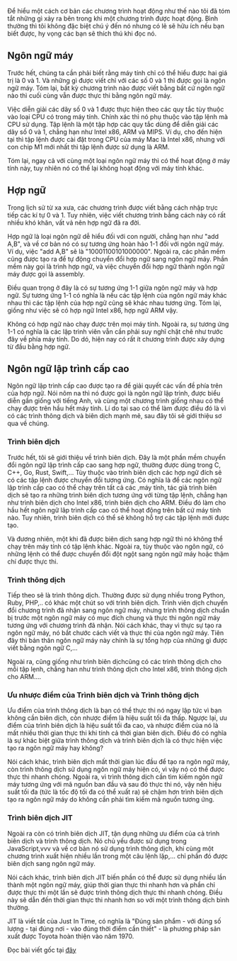 Để hiểu một cách cơ bản các chương trình hoạt động như thế nào tôi đã tóm tắt những gì xảy ra bên trong khi một chương trình được hoạt động. Bình thường thì tôi không đặc biệt chú ý đến nó nhưng có lẽ sẽ hữu ích nếu bạn biết được, hy vọng các bạn sẽ thích thú khi đọc nó.

## Ngôn ngữ máy

Trước hết, chúng ta cần phải biết rằng máy tính chỉ có thể hiểu được hai giá trị là 0 và 1. Và những gì được viết chỉ với các số 0 và 1 thì được gọi là ngôn ngữ máy. Tóm lại, bất kỳ chương trình nào được viết bằng bất cứ ngôn ngữ nào thì cuối cùng vẫn được thực thi bằng ngôn ngữ máy.

Việc diễn giải các dãy số 0 và 1 được thực hiện theo các quy tắc tùy thuộc vào loại CPU có trong máy tính. Chính xác thì nó phụ thuộc vào tập lệnh mà CPU sử dụng. Tập lệnh là một tập hợp các quy tắc dùng để diễn giải các dãy số 0 và 1, chẳng hạn như Intel x86, ARM và MIPS. Ví dụ, cho đến hiện tại thì tập lệnh được cài đặt trong CPU của máy Mac là Intel x86, nhưng với con chip M1 mới nhất thì tập lệnh được sử dụng là ARM.

Tóm lại, ngay cả với cùng một loại ngôn ngữ máy thì có thể hoạt động ở máy tính này, tuy nhiên nó có thể lại không hoạt động với máy tính khác.

## Hợp ngữ

Trong lịch sử từ xa xưa, các chương trình được viết bằng cách nhập trực tiếp các kí tự 0 và 1. Tuy nhiên, việc viết chương trình bằng cách này có rất nhiều khó khăn, vất vả nên hợp ngữ đã ra đời.

Hợp ngữ là loại ngôn ngữ dễ hiểu đối với con người, chẳng hạn như "add A,B", và về cơ bản nó có sự tương ứng hoàn hảo 1-1 đối với ngôn ngữ máy. Ví dụ, việc "add A,B" sẽ là "10001100101000000". Ngoài ra, các phần mềm cũng được tạo ra để tự động chuyển đổi hợp ngữ sang ngôn ngữ máy. Phần mềm này gọi là trình  hợp ngữ, và việc chuyển đổi hợp ngữ thành ngôn ngữ máy được gọi là assembly.

Điều quan trọng ở đây là có sự tương ứng 1-1 giữa ngôn ngữ máy và hợp ngữ. Sự tương ứng 1-1 có nghĩa là nếu các  tập lệnh của ngôn ngữ máy khác nhau thì các tập lệnh của hợp ngữ cũng sẽ khác nhau tương ứng. Tóm lại, giống như việc sẽ có hợp ngữ Intel x86, hợp ngữ ARM vậy.

Không có hợp ngữ nào chạy được trên mọi máy tính. Ngoài ra, sự tương ứng 1-1 có nghĩa là các lập trình viên vẫn cần phải suy nghĩ chặt chẽ như trước đây về phía máy tính. Do dó, hiện nay có rất ít chương trình được xây dựng từ đầu bằng hợp ngữ. 

## Ngôn ngữ lập trình cấp cao

Ngôn ngữ lập trình cấp cao được tạo ra để giải quyết các vấn đề phía trên của hợp ngữ. Nói nôm na thì nó được gọi là ngôn ngữ lập trình, được biểu diễn gần giống với tiếng Anh, và cùng một chương trình giống nhau có thể chạy được trên hầu hết máy tính. Lí do tại sao có thể làm được điều đó là vì có các trình thông dịch  và biên dịch mạnh mẽ, sau đây tôi sẽ giới thiệu sơ qua về chúng.

### Trình biên dịch

Trước hết, tôi sẽ giới thiệu về trình biên dịch. Đây là một phần mềm chuyển đổi ngôn ngữ lập trình cấp cao sang hợp ngữ, thường được dùng trong C, C++, Go, Rust, Swift,... Tùy thuộc vào trình biên dịch các hợp ngữ đích sẽ có các tập lệnh được chuyển đổi tương ứng. Có nghĩa là để các ngôn ngữ lập trình cấp cao có thể chạy trên tất cả các ,máy tính, tác giả trình biên dịch sẽ tạo ra những trình biên dịch tương ứng với từng tập lệnh, chẳng hạn như trình biên dịch cho Intel x86, trình biên dịch cho ARM. Điều đó làm cho hầu hết ngôn ngữ lâp trình cấp cao có thể hoạt động trên bất cứ máy tính nào. Tuy nhiên, trình biên dịch có thể sẽ không hỗ trợ các tập lệnh mới được tạo.

Và đương nhiên, một khi đã được biên dịch sang hợp ngữ thì nó không thể chạy trên máy tính có tập lệnh khác. Ngoài ra, tùy thuộc vào ngôn ngữ, có những lệnh có thể được chuyển đổi đột ngột sang ngôn ngữ máy hoặc thậm chí được thực thi.

### Trình thông dịch

Tiếp theo sẽ là trình thông dịch. Thường được sử dụng nhiều trong Python, Ruby, PHP,.. có khác một chút so với trình biên dịch. Trình viên dịch chuyển đổi chương trình đã nhận sang ngôn ngữ máy, nhưng trình thông dịch chuẩn bị trước một ngôn ngữ máy có mục đích chung và thực thi ngôn ngữ máy tương ứng với chương trình đã nhận. Nói cách khác, thay vì thực sự tạo ra ngôn ngữ máy, nó bắt chước cách viết và thực thi của ngôn ngữ máy. Tiên đây thì bản thân ngôn ngữ máy này chính là sự tổng hợp của những gì được viết bằng ngôn ngữ C,...

Ngoài ra, cũng giống như trình biên dịchcũng có các trình thông dịch cho mỗi tập lẹnh, chẳng han như trình thông dịch cho Intel x86, trình thông dịch cho ARM....

### Ưu nhược điểm của Trình biên dịch và Trình thông dịch

Ưu điểm của trình thông dịch là bạn có thể thực thi nó ngay lập tức vì bạn không cần biên dịch, còn nhược điểm là hiệu suất tối đa thấp. Ngược lại, ưu điểm của trình biên dịch là hiệu suất tối đa cao, và nhược điểm của nó là mất nhiều thời gian thực thi khi tính cả thời gian biên dịch. Điều đó có nghĩa là sự khác biệt giữa trình thông dịch và trình biên dịch là có thực hiện việc tạo ra ngôn ngữ máy hay không?

Nói cách khác, trình biên dịch mất thời gian lúc đầu để tạo ra ngôn ngữ máy, còn trình thông dịch sử dụng ngôn ngữ máy hiện có, vì vậy nó có thể được thực thi nhanh chóng. Ngoài ra, vì trình thông dịch cần tìm kiếm ngôn ngữ máy tương ứng với mã nguồn ban đầu và sau đó thực thi nó, vậy nên hiệu suất tối đa (tức là tốc độ tối đa có thể xuất ra) sẽ chậm hơn trình biên dịch tạo ra ngôn ngữ máy do không cần phải tìm kiếm mã nguồn tương ứng.

### Trình biên dịch JIT

Ngoài ra còn có trình biên dịch JIT, tận dụng những ưu điểm của cả trình biên dịch và trình thông dịch. Nó chủ yếu được sử dụng trong JavaScript,vvv và về cơ bản nó sử dụng trình thông dịch, khi cùng một chương trình xuất hiện nhiều lần trong một câu lệnh lặp,... chỉ phần đó được biên dịch sang ngôn ngữ máy.

Nói cách khác, trình biên dịch JIT biến phần có thể được sử dụng nhiều lần thành một ngôn ngữ máy, giúp thời gian thực thi nhanh hơn và phần chỉ được thực thi một lần sẽ được trình thông dịch thực thi nhanh chóng. Điều này sẽ dẫn đến thời gian thực thi nhanh hơn so với một trình thông dịch bình thường.

JIT là viết tắt của Just In Time, có nghĩa là "Đúng sản phẩm - với đúng số lượng - tại đúng nơi - vào đúng thời điểm cần thiết" - là phương pháp sản xuất được Toyota hoàn thiện vào năm 1970.

Đọc bài viết gốc tại [đây](https://qiita.com/_s_/items/8ac270314f6827564328)